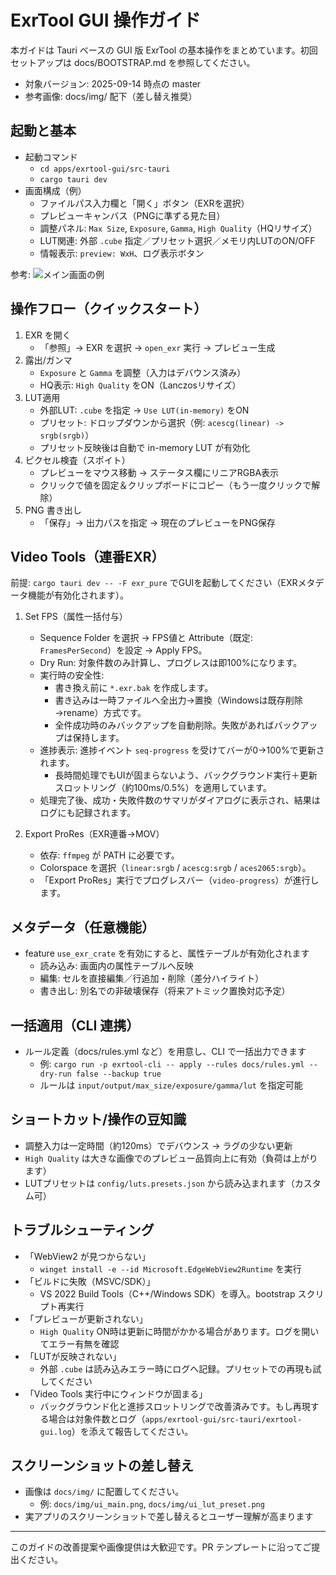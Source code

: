 # ExrTool GUI 操作ガイド

本ガイドは Tauri ベースの GUI 版 ExrTool の基本操作をまとめています。初回セットアップは docs/BOOTSTRAP.md を参照してください。

- 対象バージョン: 2025-09-14 時点の master
- 参考画像: docs/img/ 配下（差し替え推奨）

## 起動と基本
- 起動コマンド
  - `cd apps/exrtool-gui/src-tauri`
  - `cargo tauri dev`
- 画面構成（例）
  - ファイルパス入力欄と「開く」ボタン（EXRを選択）
  - プレビューキャンバス（PNGに準ずる見た目）
  - 調整パネル: `Max Size`, `Exposure`, `Gamma`, `High Quality`（HQリサイズ）
  - LUT関連: 外部 `.cube` 指定／プリセット選択／メモリ内LUTのON/OFF
  - 情報表示: `preview: WxH`、ログ表示ボタン

参考: ![メイン画面の例](img/ui_main.png)

## 操作フロー（クイックスタート）
1) EXR を開く
   - 「参照」→ EXR を選択 → `open_exr` 実行 → プレビュー生成
2) 露出/ガンマ
   - `Exposure` と `Gamma` を調整（入力はデバウンス済み）
   - HQ表示: `High Quality` をON（Lanczosリサイズ）
3) LUT適用
   - 外部LUT: `.cube` を指定 → `Use LUT(in-memory)` をON
   - プリセット: ドロップダウンから選択（例: `acescg(linear) -> srgb(srgb)`）
   - プリセット反映後は自動で in-memory LUT が有効化
4) ピクセル検査（スポイト）
   - プレビューをマウス移動 → ステータス欄にリニアRGBA表示
   - クリックで値を固定＆クリップボードにコピー（もう一度クリックで解除）
5) PNG 書き出し
   - 「保存」→ 出力パスを指定 → 現在のプレビューをPNG保存

## Video Tools（連番EXR）

前提: `cargo tauri dev -- -F exr_pure` でGUIを起動してください（EXRメタデータ機能が有効化されます）。

1) Set FPS（属性一括付与）
   - Sequence Folder を選択 → FPS値と Attribute（既定: `FramesPerSecond`）を設定 → Apply FPS。
   - Dry Run: 対象件数のみ計算し、プログレスは即100%になります。
   - 実行時の安全性:
     - 書き換え前に `*.exr.bak` を作成します。
     - 書き込みは一時ファイルへ全出力→置換（Windowsは既存削除→rename）方式です。
     - 全件成功時のみバックアップを自動削除。失敗があればバックアップは保持します。
   - 進捗表示: 進捗イベント `seq-progress` を受けてバーが0→100%で更新されます。
     - 長時間処理でもUIが固まらないよう、バックグラウンド実行＋更新スロットリング（約100ms/0.5%）を適用しています。
   - 処理完了後、成功・失敗件数のサマリがダイアログに表示され、結果はログにも記録されます。

2) Export ProRes（EXR連番→MOV）
   - 依存: `ffmpeg` が PATH に必要です。
   - Colorspace を選択（`linear:srgb` / `acescg:srgb` / `aces2065:srgb`）。
   - 「Export ProRes」実行でプログレスバー（`video-progress`）が進行します。

## メタデータ（任意機能）
- feature `use_exr_crate` を有効にすると、属性テーブルが有効化されます
  - 読み込み: 画面内の属性テーブルへ反映
  - 編集: セルを直接編集／行追加・削除（差分ハイライト）
  - 書き出し: 別名での非破壊保存（将来アトミック置換対応予定）

## 一括適用（CLI 連携）
- ルール定義（docs/rules.yml など）を用意し、CLI で一括出力できます
  - 例: `cargo run -p exrtool-cli -- apply --rules docs/rules.yml --dry-run false --backup true`
  - ルールは `input/output/max_size/exposure/gamma/lut` を指定可能

## ショートカット/操作の豆知識
- 調整入力は一定時間（約120ms）でデバウンス → ラグの少ない更新
- `High Quality` は大きな画像でのプレビュー品質向上に有効（負荷は上がります）
- LUTプリセットは `config/luts.presets.json` から読み込まれます（カスタム可）

## トラブルシューティング
- 「WebView2 が見つからない」
  - `winget install -e --id Microsoft.EdgeWebView2Runtime` を実行
- 「ビルドに失敗（MSVC/SDK）」
  - VS 2022 Build Tools（C++/Windows SDK）を導入。bootstrap スクリプト再実行
- 「プレビューが更新されない」
  - `High Quality` ON時は更新に時間がかかる場合があります。ログを開いてエラー有無を確認
- 「LUTが反映されない」
  - 外部 `.cube` は読み込みエラー時にログへ記録。プリセットでの再現も試してください
- 「Video Tools 実行中にウィンドウが固まる」
  - バックグラウンド化と進捗スロットリングで改善済みです。もし再現する場合は対象件数とログ（`apps/exrtool-gui/src-tauri/exrtool-gui.log`）を添えて報告してください。

## スクリーンショットの差し替え
- 画像は `docs/img/` に配置してください。
  - 例: `docs/img/ui_main.png`, `docs/img/ui_lut_preset.png`
- 実アプリのスクリーンショットで差し替えるとユーザー理解が高まります

---
このガイドの改善提案や画像提供は大歓迎です。PR テンプレートに沿ってご提出ください。
